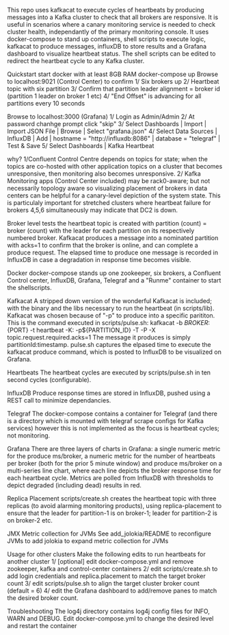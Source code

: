 This repo uses kafkacat to execute cycles of heartbeats by producing messages into a Kafka cluster to check that all brokers are responsive. It is useful in scenarios where a canary monitoring service is needed to check cluster health, independantly of the primary monitoring console.
It uses docker-compose to stand up containers, shell scripts to execute logic, kafkacat to produce messages, influxDB to store results and a Grafana dashboard to visualize heartbeat status.
The shell scripts can be edited to redirect the heartbeat cycle to any Kafka cluster. 


Quickstart
start docker with at least 8GB RAM
docker-compose up
Browse to localhost:9021 (Control Center) to confirm 
1/ Six brokers up
2/ Heartbeat topic with six partition
3/ Confirm that partition leader alignment = broker id (partition 1 leader on broker 1 etc)
4/ "End Offset" is advancing for all partitions every 10 seconds

Browse to localhost:3000 (Grafana)
1/ Login as Admin/Admin
2/ At password chanhge prompt click "skip"
3/ Select Dashboards | Import | Import JSON File | Browse | Select "grafana.json"
4/ Select Data Sources | InfluxDB | Add | hostname = "http://influxdb:8086" | database = "telegraf" | Test & Save
5/ Select Dashboards | Kafka Heartbeat

why?
1/Confluent Control Centre depends on topics for state; when the topics are co-hosted with other application topics on a cluster that becomes unresponsive, then monitoring also becomes unresponsive.
2/ Kafka Monitoring apps (Control Center included) may be rack0-aware; but not necessarily topology aware so visualizing placement of brokers in data centers can be helpful for a canary-level depiction of the system state. This is particulaly important for stretched clusters where heartbeat failure for brokers 4,5,6 simultaneously may indicate that DC2 is down.  

Broker level tests
the heartbeat topic is created with partition (count) = broker (count) with the leader for each partition on its respectively numbered broker. Kafkacat produces a message into a nominated partition with acks=1 to confirm that the broker is online, and can complete a produce request. The elapsed time to produce one message is recorded in InfluxDB in case a degradation in response time becomes visible.

Docker
docker-compose stands up one zookeeper, six brokers, a Confluent Control center, InfluxDB, Grafana, Telegraf and a "Runme" container to start the shellscripts.

Kafkacat
A stripped down version of the wonderful Kafkacat is included; with the binary and the libs necessary to run the heartbeat (in scripts/lib). Kafkacat was chosen because of "-p" to produce into a specific parititon.
This is the command executed in scripts/pulse.sh:
kafkacat -b ${BROKER}:${PORT}  -t heartbeat -K: -p${PARTITION_ID} -T -P -X topic.request.required.acks=1
The message it produces is simply partitionId:timestamp.  pulse.sh captures the elpased time to execute the kafkacat produce command, which is posted to InfluxDB to be visualized on Grafana.

Heartbeats
The heartbeat cycles are executed by scripts/pulse.sh in ten second cycles (configurable). 

InfluxDB
Produce response times are stored in InfluxDB, pushed using a REST call to minimize dependancies. 

Telegraf
The docker-compose contains a container for Telegraf (and there is a directory which is mounted with telegraf scrape configs for Kafka services) however this is not implemented as the focus is heartbeat cycles; not monitoring.

Grafana
There are three layers of charts in Grafana: a single numeric metric for the produce ms/broker, a numeric metric for the number of heartbeats per broker (both for the prior 5 minute window) and produce ms/broker on a multi-series line chart, where each line depicts the broker response time for each heartbeat cycle. Metrics are polled from InfluxDB with thresholds to depict degraded (including dead) results in red. 

Replica Placement
scripts/create.sh creates the heartbeat topic with three replicas (to avoid alarming monitoring products), using replica-placement to ensure that the leader for partition-1 is on broker-1; leader for partition-2 is on broker-2 etc. 

JMX Metric collection for JVMs
See add_jolokia/README to reconfigure JVMs to add jolokia to expand metric collection for JVMs

Usage for other clusters
Make the following edits to run  heartbeats for another cluster
1/ [optional] edit docker-compose.yml and remove zookeeper, kafka and control-center containers
2/ edit scripts/create.sh to add login credentials and replica.placement to match the target broker count
3/ edit scripts/pulse.sh to align the target cluster broker count (default = 6)
4/ edit the Grafana dashboard to add/remove panes to match the desired broker count.

Troubleshooting
The log4j directory contains log4j config files for INFO, WARN and DEBUG. Edit docker-compose.yml to change the desired level and restart the container


